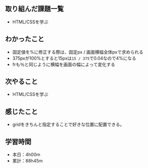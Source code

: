 ## 取り組んだ課題一覧
- HTML/CSSを学ぶ
## わかったこと
- 固定値を%に修正する際は、固定px / 画面横幅全体pxで求められる
- 375pxが100%とすると15pxは`15 / 375`で0.04なので4%になる
- frも％と同じように横幅を画面の幅によって変化する
## 次やること
- HTML/CSSを学ぶ
## 感じたこと
- gridをきちんと指定することで好きな位置に配置できる。
## 学習時間
- 本日：4h00m
- 累計：88h45m 
